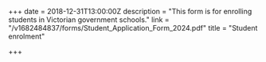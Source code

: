 +++
date = 2018-12-31T13:00:00Z
description = "This form is for enrolling students in Victorian government schools."
link = "/v1682484837/forms/Student_Application_Form_2024.pdf"
title = "Student enrolment"

+++
